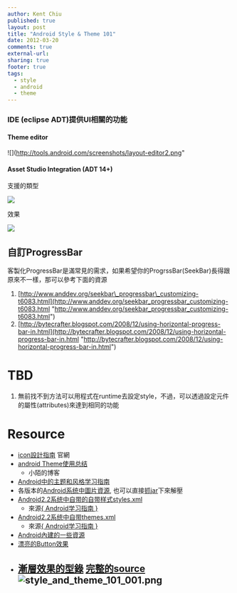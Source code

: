 ```yaml
---
author: Kent Chiu
published: true
layout: post
title: "Android Style & Theme 101"
date: 2012-03-20
comments: true
external-url:
sharing: true
footer: true
tags:
  - style
  - android
  - theme
---
```




### IDE (eclipse ADT)提供UI相關的功能

#### Theme editor

![](http://tools.android.com/screenshots/layout-editor2.png"

#### Asset Studio Integration (ADT 14+)

支援的類型

![](http://tools.android.com/recent/assetstudiointegration/assetstudio-launcher3.png)

效果

![](http://tools.android.com/recent/assetstudiointegration/assetstudio-launcher3.png)

自訂ProgressBar
---------------

客製化ProgressBar是滿常見的需求，如果希望你的ProgrssBar(SeekBar)長得跟原來不一樣，那可以參考下面的資源

1.  [http://www.anddev.org/seekbar\_progressbar\_customizing-t6083.html](http://www.anddev.org/seekbar_progressbar_customizing-t6083.html "http://www.anddev.org/seekbar_progressbar_customizing-t6083.html")
2.  [http://bytecrafter.blogspot.com/2008/12/using-horizontal-progress-bar-in.html](http://bytecrafter.blogspot.com/2008/12/using-horizontal-progress-bar-in.html "http://bytecrafter.blogspot.com/2008/12/using-horizontal-progress-bar-in.html")

TBD
===

1.  無前找不到方法可以用程式在runtime去設定style，不過，可以透過設定元件的屬性(attributes)來達到相同的功能

Resource
========

-   [icon設計指南](http://developer.android.com/guide/practices/ui_guidelines/icon_design.html "http://developer.android.com/guide/practices/ui_guidelines/icon_design.html")
    官網
-   [android
    Theme使用总结](http://henzil.easymorse.com/?p=364 "http://henzil.easymorse.com/?p=364")
    - 小陌的博客
-   [Android中的主题和风格学习指南](http://android.yaohuiji.com/archives/tag/style "http://android.yaohuiji.com/archives/tag/style")
-   各版本的[Android系统中圖片資源](http://www.fixedd.com/projects/android_drawables_display "http://www.fixedd.com/projects/android_drawables_display"),
    也可以直接[抓jar](http://www.java2s.com/Code/Jar/a/Downloadandroid8jar.htm "http://www.java2s.com/Code/Jar/a/Downloadandroid8jar.htm")下來解壓
-   [Android2.2系统中自带的自带样式styles.xml](http://android.yaohuiji.com/archives/2389 "http://android.yaohuiji.com/archives/2389")
    - 來源[{ Android学习指南
    }](http://android.yaohuiji.com/about "http://android.yaohuiji.com/about")
-   [Android2.2系统中自带themes.xml](http://android.yaohuiji.com/archives/2390 "http://android.yaohuiji.com/archives/2390")
    - 來源[{ Android学习指南
    }](http://android.yaohuiji.com/about "http://android.yaohuiji.com/about")
-   [Android內建的一些資源](http://developer.android.com/reference/android/package-summary.html "http://developer.android.com/reference/android/package-summary.html")
-   [漂亮的Button效果](http://www.dibbus.com/2011/03/9patch-images-in-android/ "http://www.dibbus.com/2011/03/9patch-images-in-android/")
-   [漸層效果的型錄](http://www.dibbus.com/2011/08/even-more-gradient-buttons-for-android/ "http://www.dibbus.com/2011/08/even-more-gradient-buttons-for-android/")
    [完整的source](http://code.google.com/p/android-gradients-sample/ "http://code.google.com/p/android-gradients-sample/")
    ![style_and_theme_101_001.png][style_and_theme_101_001.png]
    -




[style_and_theme_101_001.png]: http://blog.kent-chiu.com/images/2012-03-20/style_and_theme_101_001.png
